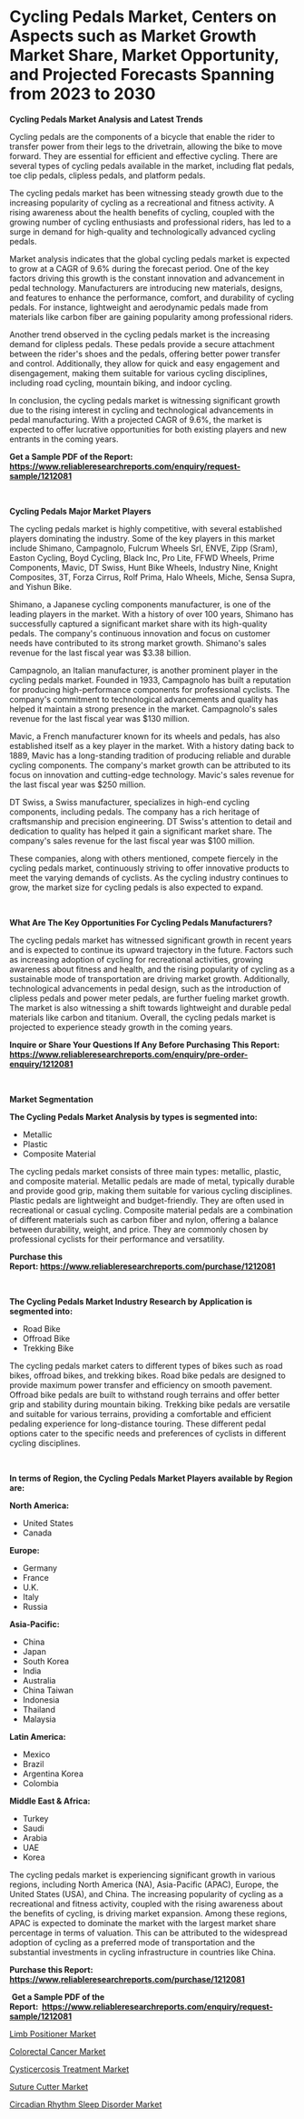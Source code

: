 <p><h1>Cycling Pedals Market, Centers on Aspects such as Market Growth Market Share, Market Opportunity, and Projected Forecasts Spanning from 2023 to 2030</h1></p><p><strong>Cycling Pedals Market Analysis and Latest Trends</strong></p>
<p><p>Cycling pedals are the components of a bicycle that enable the rider to transfer power from their legs to the drivetrain, allowing the bike to move forward. They are essential for efficient and effective cycling. There are several types of cycling pedals available in the market, including flat pedals, toe clip pedals, clipless pedals, and platform pedals.</p><p>The cycling pedals market has been witnessing steady growth due to the increasing popularity of cycling as a recreational and fitness activity. A rising awareness about the health benefits of cycling, coupled with the growing number of cycling enthusiasts and professional riders, has led to a surge in demand for high-quality and technologically advanced cycling pedals.</p><p>Market analysis indicates that the global cycling pedals market is expected to grow at a CAGR of 9.6% during the forecast period. One of the key factors driving this growth is the constant innovation and advancement in pedal technology. Manufacturers are introducing new materials, designs, and features to enhance the performance, comfort, and durability of cycling pedals. For instance, lightweight and aerodynamic pedals made from materials like carbon fiber are gaining popularity among professional riders.</p><p>Another trend observed in the cycling pedals market is the increasing demand for clipless pedals. These pedals provide a secure attachment between the rider's shoes and the pedals, offering better power transfer and control. Additionally, they allow for quick and easy engagement and disengagement, making them suitable for various cycling disciplines, including road cycling, mountain biking, and indoor cycling.</p><p>In conclusion, the cycling pedals market is witnessing significant growth due to the rising interest in cycling and technological advancements in pedal manufacturing. With a projected CAGR of 9.6%, the market is expected to offer lucrative opportunities for both existing players and new entrants in the coming years.</p></p>
<p><strong>Get a Sample PDF of the Report:&nbsp; <a href="https://www.reliableresearchreports.com/enquiry/request-sample/1212081">https://www.reliableresearchreports.com/enquiry/request-sample/1212081</a></strong></p>
<p>&nbsp;</p>
<p><strong>Cycling Pedals Major Market Players</strong></p>
<p><p>The cycling pedals market is highly competitive, with several established players dominating the industry. Some of the key players in this market include Shimano, Campagnolo, Fulcrum Wheels Srl, ENVE, Zipp (Sram), Easton Cycling, Boyd Cycling, Black Inc, Pro Lite, FFWD Wheels, Prime Components, Mavic, DT Swiss, Hunt Bike Wheels, Industry Nine, Knight Composites, 3T, Forza Cirrus, Rolf Prima, Halo Wheels, Miche, Sensa Supra, and Yishun Bike.</p><p>Shimano, a Japanese cycling components manufacturer, is one of the leading players in the market. With a history of over 100 years, Shimano has successfully captured a significant market share with its high-quality pedals. The company's continuous innovation and focus on customer needs have contributed to its strong market growth. Shimano's sales revenue for the last fiscal year was $3.38 billion.</p><p>Campagnolo, an Italian manufacturer, is another prominent player in the cycling pedals market. Founded in 1933, Campagnolo has built a reputation for producing high-performance components for professional cyclists. The company's commitment to technological advancements and quality has helped it maintain a strong presence in the market. Campagnolo's sales revenue for the last fiscal year was $130 million.</p><p>Mavic, a French manufacturer known for its wheels and pedals, has also established itself as a key player in the market. With a history dating back to 1889, Mavic has a long-standing tradition of producing reliable and durable cycling components. The company's market growth can be attributed to its focus on innovation and cutting-edge technology. Mavic's sales revenue for the last fiscal year was $250 million.</p><p>DT Swiss, a Swiss manufacturer, specializes in high-end cycling components, including pedals. The company has a rich heritage of craftsmanship and precision engineering. DT Swiss's attention to detail and dedication to quality has helped it gain a significant market share. The company's sales revenue for the last fiscal year was $100 million.</p><p>These companies, along with others mentioned, compete fiercely in the cycling pedals market, continuously striving to offer innovative products to meet the varying demands of cyclists. As the cycling industry continues to grow, the market size for cycling pedals is also expected to expand.</p></p>
<p>&nbsp;</p>
<p><strong>What Are The Key Opportunities For Cycling Pedals Manufacturers?</strong></p>
<p><p>The cycling pedals market has witnessed significant growth in recent years and is expected to continue its upward trajectory in the future. Factors such as increasing adoption of cycling for recreational activities, growing awareness about fitness and health, and the rising popularity of cycling as a sustainable mode of transportation are driving market growth. Additionally, technological advancements in pedal design, such as the introduction of clipless pedals and power meter pedals, are further fueling market growth. The market is also witnessing a shift towards lightweight and durable pedal materials like carbon and titanium. Overall, the cycling pedals market is projected to experience steady growth in the coming years.</p></p>
<p><strong>Inquire or Share Your Questions If Any Before Purchasing This Report: <a href="https://www.reliableresearchreports.com/enquiry/pre-order-enquiry/1212081">https://www.reliableresearchreports.com/enquiry/pre-order-enquiry/1212081</a></strong></p>
<p>&nbsp;</p>
<p><strong>Market Segmentation</strong></p>
<p><strong>The Cycling Pedals Market Analysis by types is segmented into:</strong></p>
<p><ul><li>Metallic</li><li>Plastic</li><li>Composite Material</li></ul></p>
<p><p>The cycling pedals market consists of three main types: metallic, plastic, and composite material. Metallic pedals are made of metal, typically durable and provide good grip, making them suitable for various cycling disciplines. Plastic pedals are lightweight and budget-friendly. They are often used in recreational or casual cycling. Composite material pedals are a combination of different materials such as carbon fiber and nylon, offering a balance between durability, weight, and price. They are commonly chosen by professional cyclists for their performance and versatility.</p></p>
<p><strong>Purchase this Report:&nbsp;<a href="https://www.reliableresearchreports.com/purchase/1212081">https://www.reliableresearchreports.com/purchase/1212081</a></strong></p>
<p>&nbsp;</p>
<p><strong>The Cycling Pedals Market Industry Research by Application is segmented into:</strong></p>
<p><ul><li>Road Bike</li><li>Offroad Bike</li><li>Trekking Bike</li></ul></p>
<p><p>The cycling pedals market caters to different types of bikes such as road bikes, offroad bikes, and trekking bikes. Road bike pedals are designed to provide maximum power transfer and efficiency on smooth pavement. Offroad bike pedals are built to withstand rough terrains and offer better grip and stability during mountain biking. Trekking bike pedals are versatile and suitable for various terrains, providing a comfortable and efficient pedaling experience for long-distance touring. These different pedal options cater to the specific needs and preferences of cyclists in different cycling disciplines.</p></p>
<p>&nbsp;</p>
<p><strong>In terms of Region, the Cycling Pedals Market Players available by Region are:</strong></p>
<p>
    <p> <strong> North America: </strong>
        <ul>
            <li>United States</li>
            <li>Canada</li>
        </ul>
        </p> 
    <p> <strong> Europe: </strong>
        <ul>
            <li>Germany</li>
            <li>France</li>
            <li>U.K.</li>
            <li>Italy</li>
            <li>Russia</li>
        </ul>
        </p> 
    <p> <strong> Asia-Pacific: </strong>
        <ul>
            <li>China</li>
            <li>Japan</li>
            <li>South Korea</li>
            <li>India</li>
            <li>Australia</li>
            <li>China Taiwan</li>
            <li>Indonesia</li>
            <li>Thailand</li>
            <li>Malaysia</li>
        </ul>
        </p> 
    <p> <strong> Latin America: </strong>
        <ul>
            <li>Mexico</li>
            <li>Brazil</li>
            <li>Argentina Korea</li>
            <li>Colombia</li>
        </ul>
        </p> 
    <p> <strong> Middle East & Africa: </strong>
        <ul>
            <li>Turkey</li>
            <li>Saudi</li>
            <li>Arabia</li>
            <li>UAE</li>
            <li>Korea</li>
        </ul>
    </p>
    </p>
<p><p>The cycling pedals market is experiencing significant growth in various regions, including North America (NA), Asia-Pacific (APAC), Europe, the United States (USA), and China. The increasing popularity of cycling as a recreational and fitness activity, coupled with the rising awareness about the benefits of cycling, is driving market expansion. Among these regions, APAC is expected to dominate the market with the largest market share percentage in terms of valuation. This can be attributed to the widespread adoption of cycling as a preferred mode of transportation and the substantial investments in cycling infrastructure in countries like China.</p></p>
<p><strong>Purchase this Report: <a href="https://www.reliableresearchreports.com/purchase/1212081">https://www.reliableresearchreports.com/purchase/1212081</a></strong></p>
<p>&nbsp;<strong>Get a Sample PDF of the Report:&nbsp;&nbsp;<a href="https://www.reliableresearchreports.com/enquiry/request-sample/1212081">https://www.reliableresearchreports.com/enquiry/request-sample/1212081</a></strong></p>
<p><strong></strong></p>
<p><p><a href="https://medium.com/@karleeprice82/limb-positioner-market-size-cagr-trends-2024-2030-737374dc8cea">Limb Positioner Market</a></p><p><a href="https://www.linkedin.com/pulse/colorectal-cancer-market-research-report-provides-thorough-4kjhc/">Colorectal Cancer Market</a></p><p><a href="https://www.linkedin.com/pulse/cysticercosis-treatment-market-share-amp-new-trends-analysis-5ukuc/">Cysticercosis Treatment Market</a></p><p><a href="https://medium.com/@germanwolff65/suture-cutter-market-size-cagr-trends-2024-2030-7d21e63da109">Suture Cutter Market</a></p><p><a href="https://www.linkedin.com/pulse/circadian-rhythm-sleep-disorder-market-research-report-psnpc/">Circadian Rhythm Sleep Disorder Market</a></p></p>